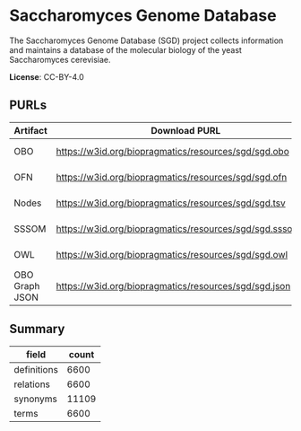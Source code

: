# Saccharomyces Genome Database

The Saccharomyces Genome Database (SGD) project collects information and maintains a database of the molecular biology of the yeast Saccharomyces cerevisiae.

**License**: CC-BY-4.0

## PURLs

| Artifact       | Download PURL                                              | Latest Versioned Download PURL                                     |
|----------------|------------------------------------------------------------|--------------------------------------------------------------------|
| OBO            | https://w3id.org/biopragmatics/resources/sgd/sgd.obo       | https://w3id.org/biopragmatics/resources/sgd/R64-5-1/sgd.obo       |
| OFN            | https://w3id.org/biopragmatics/resources/sgd/sgd.ofn       | https://w3id.org/biopragmatics/resources/sgd/R64-5-1/sgd.ofn       |
| Nodes          | https://w3id.org/biopragmatics/resources/sgd/sgd.tsv       | https://w3id.org/biopragmatics/resources/sgd/R64-5-1/sgd.tsv       |
| SSSOM          | https://w3id.org/biopragmatics/resources/sgd/sgd.sssom.tsv | https://w3id.org/biopragmatics/resources/sgd/R64-5-1/sgd.sssom.tsv |
| OWL            | https://w3id.org/biopragmatics/resources/sgd/sgd.owl       | https://w3id.org/biopragmatics/resources/sgd/R64-5-1/sgd.owl       |
| OBO Graph JSON | https://w3id.org/biopragmatics/resources/sgd/sgd.json      | https://w3id.org/biopragmatics/resources/sgd/R64-5-1/sgd.json      |

## Summary

| field       |   count |
|-------------|---------|
| definitions |    6600 |
| relations   |    6600 |
| synonyms    |   11109 |
| terms       |    6600 |
